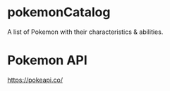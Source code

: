 # pokemonCatalog
A list of Pokemon with their characteristics &amp; abilities.
# Pokemon API
https://pokeapi.co/

